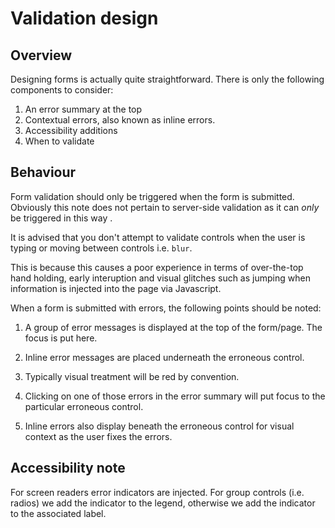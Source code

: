 # Validation design

## Overview

Designing forms is actually quite straightforward. There is only the following components to consider:

1. An error summary at the top
2. Contextual errors, also known as inline errors.
3. Accessibility additions
4. When to validate

## Behaviour

Form validation should only be triggered when the form is submitted. Obviously this note does not pertain to server-side validation as it can *only* be triggered in this way	.

It is advised that you don't attempt to validate controls when the user is typing or moving between controls i.e. `blur`.

This is because this causes a poor experience in terms of over-the-top hand holding, early interuption and visual glitches such as jumping when information is injected into the page via Javascript.

When a form is submitted with errors, the following points should be noted:

1. A group of error messages is displayed at the top of the form/page. The focus is put here.

2. Inline error messages are placed underneath the erroneous control.

3. Typically visual treatment will be red by convention.

4. Clicking on one of those errors in the error summary will put focus to the particular erroneous control.

4. Inline errors also display beneath the erroneous control for visual context as the user fixes the errors.

## Accessibility note

For screen readers error indicators are injected. For group controls (i.e. radios) we add the indicator to the legend, otherwise we add the indicator to the associated label.
